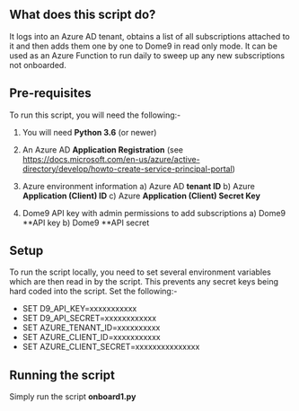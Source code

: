 What does this script do?
-------------------------

It logs into an Azure AD tenant, obtains a list of all subscriptions attached to it and then adds them one by one to Dome9 in read only mode. It can be used as an Azure Function to run daily to sweep up any new subscriptions not onboarded.

Pre-requisites
--------------
To run this script, you will need the following:-

1) You will need **Python 3.6** (or newer)

2) An Azure AD **Application Registration** (see https://docs.microsoft.com/en-us/azure/active-directory/develop/howto-create-service-principal-portal)

3) Azure environment information
    a) Azure AD **tenant ID**
    b) Azure **Application (Client) ID**
    c) Azure **Application (Client) Secret Key**
    
4) Dome9 API key with admin permissions to add subscriptions
    a) Dome9 **API key
    b) Dome9 **API secret
    
Setup
-----
To run the script locally, you need to set several environment variables which are then read in by the script. This prevents any secret keys being hard coded into the script. Set the following:-

- SET D9_API_KEY=xxxxxxxxxxx
- SET D9_API_SECRET=xxxxxxxxxxxx
- SET AZURE_TENANT_ID=xxxxxxxxxx
- SET AZURE_CLIENT_ID=xxxxxxxxxxx
- SET AZURE_CLIENT_SECRET=xxxxxxxxxxxxxxx

Running the script
------------------
Simply run the script **onboard1.py**
